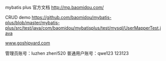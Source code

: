 mybatis plus 官方文档
http://mp.baomidou.com/

CRUD demo
https://github.com/baomidou/mybatis-plus/blob/master/mybatis-plus/src/test/java/com/baomidou/mybatisplus/test/mysql/UserMapperTest.java


www.goshipyard.com

管理员账号：luzhen    zhen!520
普通用户账号：qwe123   123123

